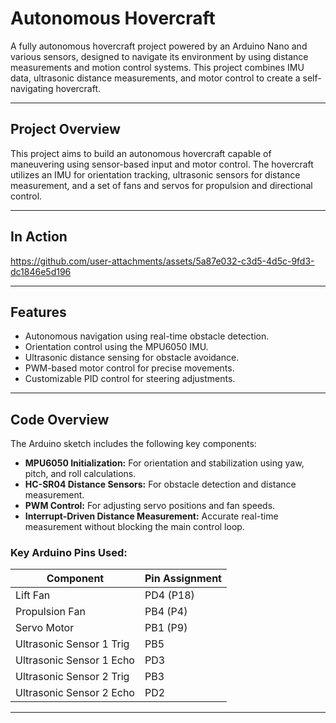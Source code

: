 # Autonomous Hovercraft

A fully autonomous hovercraft project powered by an Arduino Nano and various sensors, designed to navigate its environment by using distance measurements and motion control systems. This project combines IMU data, ultrasonic distance measurements, and motor control to create a self-navigating hovercraft.

---

## Project Overview
This project aims to build an autonomous hovercraft capable of maneuvering using sensor-based input and motor control. The hovercraft utilizes an IMU for orientation tracking, ultrasonic sensors for distance measurement, and a set of fans and servos for propulsion and directional control.

---

## In Action

https://github.com/user-attachments/assets/5a87e032-c3d5-4d5c-9fd3-dc1846e5d196

---

## Features
- Autonomous navigation using real-time obstacle detection.
- Orientation control using the MPU6050 IMU.
- Ultrasonic distance sensing for obstacle avoidance.
- PWM-based motor control for precise movements.
- Customizable PID control for steering adjustments.

---


## Code Overview

The Arduino sketch includes the following key components:

- **MPU6050 Initialization:** For orientation and stabilization using yaw, pitch, and roll calculations.
- **HC-SR04 Distance Sensors:** For obstacle detection and distance measurement.
- **PWM Control:** For adjusting servo positions and fan speeds.
- **Interrupt-Driven Distance Measurement:** Accurate real-time measurement without blocking the main control loop.

### Key Arduino Pins Used:
| Component       | Pin Assignment |
|-----------------|----------------|
| Lift Fan        | PD4 (P18)      |
| Propulsion Fan  | PB4 (P4)       |
| Servo Motor     | PB1 (P9)       |
| Ultrasonic Sensor 1 Trig | PB5   |
| Ultrasonic Sensor 1 Echo | PD3   |
| Ultrasonic Sensor 2 Trig | PB3   |
| Ultrasonic Sensor 2 Echo | PD2   |

---
